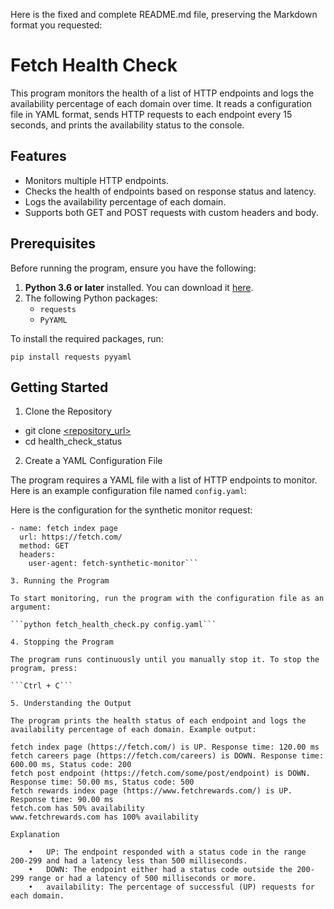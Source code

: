 Here is the fixed and complete README.md file, preserving the Markdown format you requested:

# Fetch Health Check

This program monitors the health of a list of HTTP endpoints and logs the availability percentage of each domain over time. It reads a configuration file in YAML format, sends HTTP requests to each endpoint every 15 seconds, and prints the availability status to the console.

## Features

- Monitors multiple HTTP endpoints.
- Checks the health of endpoints based on response status and latency.
- Logs the availability percentage of each domain.
- Supports both GET and POST requests with custom headers and body.

## Prerequisites

Before running the program, ensure you have the following:

1. **Python 3.6 or later** installed. You can download it [here](https://www.python.org/downloads/).
2. The following Python packages:
   - `requests`
   - `PyYAML`

To install the required packages, run:

```pip install requests pyyaml```

## Getting Started

1. Clone the Repository

- git clone [<repository_url>](https://github.com/edmanfierthe/health_check_status)
- cd health_check_status

2. Create a YAML Configuration File

The program requires a YAML file with a list of HTTP endpoints to monitor. Here is an example configuration file named `config.yaml`:

Here is the configuration for the synthetic monitor request:

```
- name: fetch index page
  url: https://fetch.com/
  method: GET
  headers:
    user-agent: fetch-synthetic-monitor```

3. Running the Program

To start monitoring, run the program with the configuration file as an argument:

```python fetch_health_check.py config.yaml```

4. Stopping the Program

The program runs continuously until you manually stop it. To stop the program, press:

```Ctrl + C```

5. Understanding the Output

The program prints the health status of each endpoint and logs the availability percentage of each domain. Example output:

fetch index page (https://fetch.com/) is UP. Response time: 120.00 ms
fetch careers page (https://fetch.com/careers) is DOWN. Response time: 600.00 ms, Status code: 200
fetch post endpoint (https://fetch.com/some/post/endpoint) is DOWN. Response time: 50.00 ms, Status code: 500
fetch rewards index page (https://www.fetchrewards.com/) is UP. Response time: 90.00 ms
fetch.com has 50% availability
www.fetchrewards.com has 100% availability

Explanation

	•	UP: The endpoint responded with a status code in the range 200-299 and had a latency less than 500 milliseconds.
	•	DOWN: The endpoint either had a status code outside the 200-299 range or had a latency of 500 milliseconds or more.
	•	availability: The percentage of successful (UP) requests for each domain.